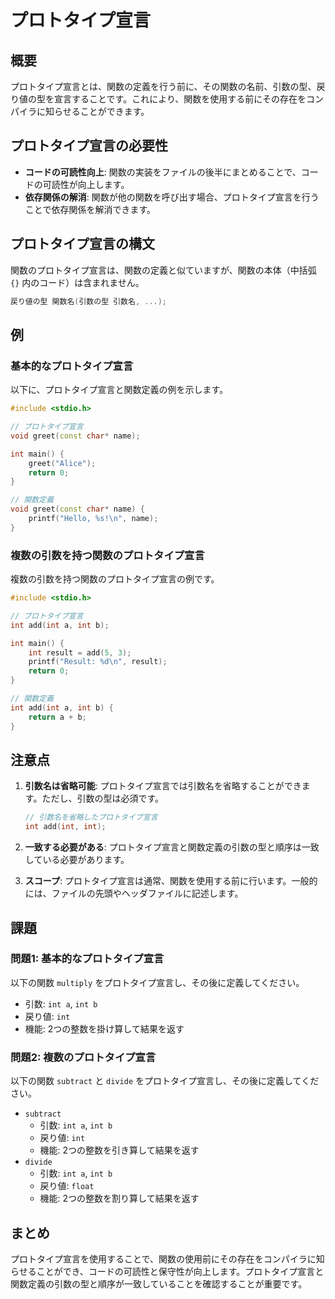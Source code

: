 # プロトタイプ宣言

## 概要
プロトタイプ宣言とは、関数の定義を行う前に、その関数の名前、引数の型、戻り値の型を宣言することです。これにより、関数を使用する前にその存在をコンパイラに知らせることができます。

## プロトタイプ宣言の必要性
- **コードの可読性向上**: 関数の実装をファイルの後半にまとめることで、コードの可読性が向上します。
- **依存関係の解消**: 関数が他の関数を呼び出す場合、プロトタイプ宣言を行うことで依存関係を解消できます。

## プロトタイプ宣言の構文
関数のプロトタイプ宣言は、関数の定義と似ていますが、関数の本体（中括弧 `{}` 内のコード）は含まれません。

```cpp
戻り値の型 関数名(引数の型 引数名, ...);
```

## 例

### 基本的なプロトタイプ宣言
以下に、プロトタイプ宣言と関数定義の例を示します。

```cpp
#include <stdio.h>

// プロトタイプ宣言
void greet(const char* name);

int main() {
    greet("Alice");
    return 0;
}

// 関数定義
void greet(const char* name) {
    printf("Hello, %s!\n", name);
}
```

### 複数の引数を持つ関数のプロトタイプ宣言
複数の引数を持つ関数のプロトタイプ宣言の例です。

```cpp
#include <stdio.h>

// プロトタイプ宣言
int add(int a, int b);

int main() {
    int result = add(5, 3);
    printf("Result: %d\n", result);
    return 0;
}

// 関数定義
int add(int a, int b) {
    return a + b;
}
```

## 注意点
1. **引数名は省略可能**: プロトタイプ宣言では引数名を省略することができます。ただし、引数の型は必須です。
    ```cpp
    // 引数名を省略したプロトタイプ宣言
    int add(int, int);
    ```

2. **一致する必要がある**: プロトタイプ宣言と関数定義の引数の型と順序は一致している必要があります。

3. **スコープ**: プロトタイプ宣言は通常、関数を使用する前に行います。一般的には、ファイルの先頭やヘッダファイルに記述します。

## 課題

### 問題1: 基本的なプロトタイプ宣言
以下の関数 `multiply` をプロトタイプ宣言し、その後に定義してください。
- 引数: `int a`, `int b`
- 戻り値: `int`
- 機能: 2つの整数を掛け算して結果を返す

### 問題2: 複数のプロトタイプ宣言
以下の関数 `subtract` と `divide` をプロトタイプ宣言し、その後に定義してください。
- `subtract`
  - 引数: `int a`, `int b`
  - 戻り値: `int`
  - 機能: 2つの整数を引き算して結果を返す
- `divide`
  - 引数: `int a`, `int b`
  - 戻り値: `float`
  - 機能: 2つの整数を割り算して結果を返す

## まとめ
プロトタイプ宣言を使用することで、関数の使用前にその存在をコンパイラに知らせることができ、コードの可読性と保守性が向上します。プロトタイプ宣言と関数定義の引数の型と順序が一致していることを確認することが重要です。